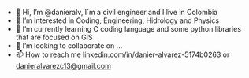 - 👋 Hi, I’m @danieralv, I´m a civil engineer and I live in Colombia
- 👀 I’m interested in Coding, Engineering, Hidrology and Physics
- 🌱 I’m currently learning C coding language and some python libraries that are focused on GIS
- 💞️ I’m looking to collaborate on ...
- 📫 How to reach me linkedin.com/in/danier-alvarez-5174b0263 or danieralvarezc13@gmail.com

<!---
danieralv/danieralv is a ✨ special ✨ repository because its `README.md` (this file) appears on your GitHub profile.
You can click the Preview link to take a look at your changes.
--->

